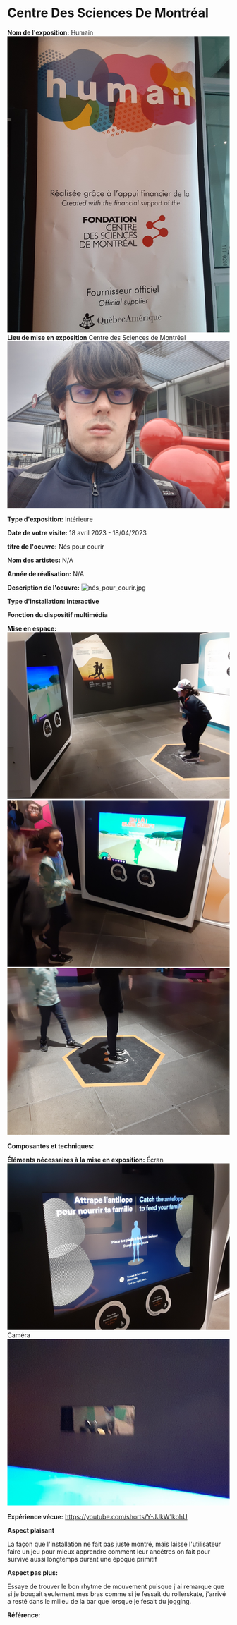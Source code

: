 # Centre Des Sciences De Montréal

**Nom de l'exposition:**
Humain
![human_expo.jpg](media/human_expo.jpg)
**Lieu de mise en exposition**
Centre des Sciences de Montréal
![entre_centre_science.jpg](media/entre_centre_science.jpg)

**Type d'exposition:**
Intérieure

**Date de votre visite:**
18 avril 2023 - 18/04/2023 

**titre de l'oeuvre:**
Nés pour courir

**Nom des artistes:**
N/A

**Année de réalisation:** 
N/A

**Description de l'oeuvre:**
![nés_pour_courir.jpg](media/nés_pour_courir.jpg)

**Type d'installation: Interactive**


**Fonction du dispositif multimédia**

**Mise en espace:**
![point_de_vue_gauche_courrir.jpg](media/point_de_vue_gauche_courrir.jpg)
![point_de_vue_droite_courir.jpg](media/point_de_vue_droite_courir.jpg)
![hexagone_courir.jpg](media/hexagone_courir.jpg)

**Composantes et techniques:**


**Éléments nécessaires à la mise en exposition:**
Écran
![ecran_courir.jpeg](media/ecran_courir.jpeg)
Caméra
![camera_courir.jpg](media/camera_courir.jpg)

**Expérience vécue:**
https://youtube.com/shorts/Y-JJkW1kohU

**Aspect plaisant**

La façon que l'installation ne fait pas juste montré, mais laisse l'utilisateur faire un jeu pour mieux apprendre comment leur ancêtres on fait pour survive aussi longtemps durant une époque primitif

**Aspect pas plus:**

Essaye de trouver le bon rhytme de mouvement puisque j'ai remarque que si je bougait seulement mes bras comme si je fessait du rollerskate, j'arrivé a resté dans le milieu de la bar que lorsque je fesait du jogging.

**Référence:**


